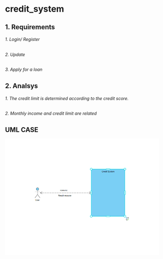 # credit_system

## 1. Requirements
###### 1. Login/ Register
###### 2. Update
###### 3. Apply for a loan

## 2. Analsys
###### 1. The credit limit is determined according to the credit score.
###### 2. Monthly income and credit limit are related

## UML CASE

![output](https://github.com/batuhansyl25/credit_system/blob/main/img/umlcase.png?raw=true)
